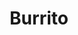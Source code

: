 ---
title: "Burrito"
price: "$14.00"
category: "Mexican-Cuisine"
img: ""
desc: "Asada, Adobada, Carnitas, Al Pastor, and Lengua. All buritos are filled with Pico de Gallo, rice, beans, and cheese"
---